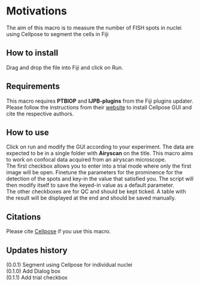 # Motivations


The aim of this macro is to measure the number of FISH spots in nuclei using Cellpose to segment the cells in Fiji

## How to install

Drag and drop the file into Fiji and click on Run.

## Requirements

This macro requires **PTBIOP** and **IJPB-plugins** from the Fiji plugins updater. Please follow the instructions from their [website](https://github.com/MouseLand/cellpose) to install Cellpose GUI and cite the respective authors.

## How to use

Click on run and modify the GUI according to your experiment. The data are expected to be in a single folder with **Airyscan** on the title. This macro aims to work on confocal data acquired from an airyscan microscope.
<br>The first checkbox allows you to enter into a trial mode where only the first image will be open. Finetune the parameters for the prominence for the detection of the spots and key-in the value that satisfied you. The script will then modify itself to save the keyed-in value as a default parameter.
<br>The other checkboxes are for QC and should be kept ticked. A table with the result will be displayed at the end and should be saved manually.

## Citations

Please cite [Cellpose](https://www.nature.com/articles/s41592-020-01018-x) if you use this macro.

## Updates history
(0.0.1) Segment using Cellpose for individual nuclei
<br>(0.1.0) Add Dialog box
<br>(0.1.1) Add trial checkbox
